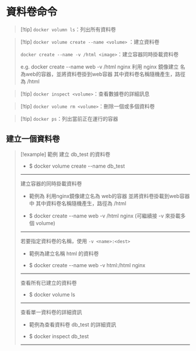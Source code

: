 # 資料卷命令


>[!tip]     `docker volumn ls`：列出所有資料卷

>[!tip]     `docker volume create --name <volume>` ：建立資料卷
>
> 	`docker create --name -v /html <image>`：建立容器同時掛載資料卷
> 	
> 	e.g. 
> 	docker create --name web -v /html nginx
> 	利用 nginx 鏡像建立 名為web的容器，並將資料卷掛到web容器
> 	其中資料卷名稱隨機產生，路徑為 /html
> 	

>[!tip]     `docker inspect <volume>`：查看數據卷的詳細訊息

>[!tip]     `docker volume rm <volume>`：刪除一個或多個資料卷

>[!tip]     `docker ps`：列出當前正在運行的容器



## 建立一個資料卷

>[!example] 
>	範例 建立 db_test 的資料卷
>	
>	- $ docker volume create --name db_test
>	
>	---
>	
>	建立容器的同時掛載資料卷
>	
>	* 範例為 利用nginx鏡像建立名為 web的容器
>	  並將資料卷掛載到web容器中
>	  其中資料卷名稱隨機產生，路徑為 /html
>	  
>	- $ docker create --name web -v /html nginx	
>	(可繼續接 -v 來掛載多個 volume)
>	
>	---
>	
>	若要指定資料卷的名稱，使用 `-v <name>:<dest>`
>	* 範例為建立名稱 html 的資料卷
>	
>	- $ docker create --name web -v html:/html nginx
>	
>	---
>	
>	查看所有已建立的資料卷
>	- $ docker volume ls
>	
>	---
>	
>	查看單一資料卷的詳細資訊
>	* 範例為查看資料卷 db_test 的詳細資訊
>	- $ docker inspect db_test
>	
>	---
>	





